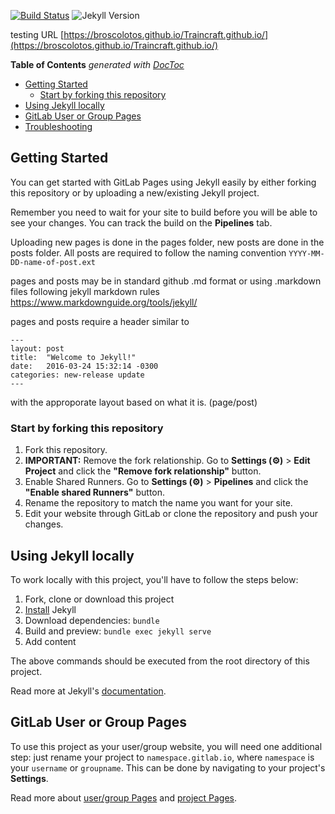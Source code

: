 [![Build Status](https://gitlab.com/pages/jekyll/badges/master/pipeline.svg)](https://gitlab.com/pages/jekyll/-/pipelines?ref=master)
![Jekyll Version](https://img.shields.io/gem/v/jekyll.svg)


testing URL [https://broscolotos.github.io/Traincraft.github.io/](https://broscolotos.github.io/Traincraft.github.io/)
<!-- START doctoc generated TOC please keep comment here to allow auto update -->
<!-- DON'T EDIT THIS SECTION, INSTEAD RE-RUN doctoc TO UPDATE -->
**Table of Contents**  *generated with [DocToc](https://github.com/thlorenz/doctoc)*

- [Getting Started](#getting-started)
  - [Start by forking this repository](#start-by-forking-this-repository)
- [Using Jekyll locally](#using-jekyll-locally)
- [GitLab User or Group Pages](#gitlab-user-or-group-pages)
- [Troubleshooting](#troubleshooting)

<!-- END doctoc generated TOC please keep comment here to allow auto update -->

## Getting Started

You can get started with GitLab Pages using Jekyll easily by either forking this repository or by uploading a new/existing Jekyll project.

Remember you need to wait for your site to build before you will be able to see your changes.  You can track the build on the **Pipelines** tab.

Uploading new pages is done in the pages folder, new posts are done in the posts folder.
All posts are required to follow the naming convention `YYYY-MM-DD-name-of-post.ext`

pages and posts may be in standard github .md format or using .markdown files following jekyll markdown rules https://www.markdownguide.org/tools/jekyll/

pages and posts require a header similar to 
```
---
layout: post
title:  "Welcome to Jekyll!"
date:   2016-03-24 15:32:14 -0300
categories: new-release update
---
```
with the approporate layout based on what it is. (page/post)

### Start by forking this repository

1. Fork this repository.
1. **IMPORTANT:** Remove the fork relationship.
Go to **Settings (⚙)** > **Edit Project** and click the **"Remove fork relationship"** button.
1. Enable Shared Runners.
Go to **Settings (⚙)** > **Pipelines** and click the **"Enable shared Runners"** button.
1. Rename the repository to match the name you want for your site.
1. Edit your website through GitLab or clone the repository and push your changes.


## Using Jekyll locally

To work locally with this project, you'll have to follow the steps below:

1. Fork, clone or download this project
1. [Install][] Jekyll
1. Download dependencies: `bundle`
1. Build and preview: `bundle exec jekyll serve`
1. Add content

The above commands should be executed from the root directory of this project.

Read more at Jekyll's [documentation][].

## GitLab User or Group Pages

To use this project as your user/group website, you will need one additional
step: just rename your project to `namespace.gitlab.io`, where `namespace` is
your `username` or `groupname`. This can be done by navigating to your
project's **Settings**.

Read more about [user/group Pages][userpages] and [project Pages][projpages].

[ci]: https://about.gitlab.com/gitlab-ci/
[Jekyll]: http://jekyllrb.com/
[install]: https://jekyllrb.com/docs/installation/
[documentation]: https://jekyllrb.com/docs/home/
[userpages]: https://docs.gitlab.com/ce/user/project/pages/introduction.html#user-or-group-pages
[projpages]: https://docs.gitlab.com/ce/user/project/pages/introduction.html#project-pages
